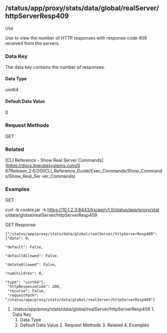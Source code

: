 ## /status/app/proxy/stats/data/global/realServer/httpServerResp409

Use

Use to view the number of HTTP responses with response code 409 received from
the servers.

### Data Key

The data key contains the number of responses.

#### Data Type

uint64

#### Default Data Value

0

### Request Methods

GET

### Related

[CLI Reference - Show Real Server Commands](https://docs.lineratesystems.com/0
87Release_2.6/200CLI_Reference_Guide/Exec_Commands/Show_Commands/Show_Real_Ser
ver_Commands)

### Examples

GET

curl -b cookie.jar -k https://10.1.2.3:8443/lrs/api/v1.0/status/app/proxy/stat
s/data/global/realServer/httpServerResp409

GET Response

    
    {"/status/app/proxy/stats/data/global/realServer/httpServerResp409": {"data": 0,
                                                                           "default": False,
                                                                           "defaultAllowed": False,
                                                                           "deleteAllowed": False,
                                                                           "numChildren": 0,
                                                                           "type": "uint64"},
     "httpResponseCode": 200,
     "recurse": False,
     "requestPath": "/status/app/proxy/stats/data/global/realServer/httpServerResp409"}
    

  1. /status/app/proxy/stats/data/global/realServer/httpServerResp409
    1. Data Key
      1. Data Type
      2. Default Data Value
    2. Request Methods
    3. Related
    4. Examples

